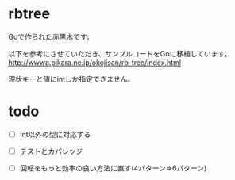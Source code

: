 # rbtree
Goで作られた赤黒木です。

以下を参考にさせていただき、サンプルコードをGoに移植しています。
http://wwwa.pikara.ne.jp/okojisan/rb-tree/index.html

現状キーと値にintしか指定できません。

# todo
- [ ] int以外の型に対応する
- [ ] テストとカバレッジ
- [ ] 回転をもっと効率の良い方法に直す(4パターン=>6パターン)

